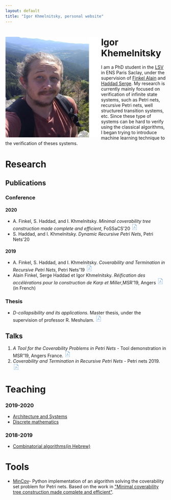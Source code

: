 ```yaml
---
layout: default
title: "Igor Khmelnitsky, personal website"
---
```


# <img src="pictures/myphoto3.jpg" style="float: left;" alt="drawing" width="300"/> Igor Khemelnitsky
I am a PhD student in the [LSV](https://www.lsv.fr) in ENS Paris Saclay, under the supervision of [Finkel Alain](http://www.lsv.fr/~finkel) and [Haddad Serge](http://www.lsv.fr/~haddad).
My research is currently mainly focused on verification of infinite state systems, such as Petri nets, recursive Petri nets, well structured transition systems, etc. Since these type of systems can be hard to verify using the classical algorithms, I began trying to introduce machine learning technique to the verification of theses systems.


<p id="Research"> </p>  

# Research
## Publications
### Conference
#### 2020
   +  A. Finkel, S. Haddad, and I. Khmelnitsky. *Minimal coverability tree construction made complete and efficient*, FoSSaCS'20
   <a href="https://hal.inria.fr/INRIA/hal-02479879"><img src="pictures/pdf.png" alt="drawing" width="20"/></a>
   +  S. Haddad, and I. Khmelnitsky. *Dynamic Recursive Petri Nets*, Petri Nets'20
   
#### 2019
   +  A. Finkel, S. Haddad, and I. Khmelnitsky. _Coverability and Termination in Recursive Petri Nets_, Petri Nets'19
   <a href="https://hal.inria.fr/hal-02081019"><img src="pictures/pdf.png" alt="drawing" width="20"/></a>   
   + Alain Finkel, Serge Haddad et Igor Khmelnitsky. *Réification des accélérations pour la construction de Karp et Miller*,MSR'19, Angers
   <a href="https://hal.archives-ouvertes.fr/hal-02431913"><img src="pictures/pdf.png" alt="drawing" width="20"/></a>(in French)

### Thesis
  + *D-collapsibility and its applications.* Master thesis, under the supervision of professor R. Meshulam. <a href="/papers/thesis.pdf"><img src="pictures/pdf.png" alt="drawing" width="20"/> </a>

## Talks

1. *A Tool for the Coverability Problems in Petri Nets* - Tool demonstration in MSR'19, Angers France. <a href="/presentations/msr19.pdf"><img src="pictures/pdf.png" alt="drawing" width="20"/> </a>
2. *Coverability and Termination in Recursive Petri Nets* - Petri nets 2019.  <a href="/presentations/petrinet19.pdf
"><img src="pictures/pdf.png" alt="drawing" width="20"/></a>

<p id="Teaching"> </p>

# Teaching

###  2019-2020
  * [Architecture and Systems](/tobeadded)
  * [Discrete mathematics](/teaching/DM19-20)

### 2018-2019
  * [Combinatorial algorithms(in Hebrew)](/tobeadded)


<p id="Tools"> </p>

# Tools
 + [MinCov](https://github.com/IgorKhm/MinCov)- Python implementation of an algorithm solving the coverability set problem for Petri nets. Based on the work in <a href="https://hal.inria.fr/INRIA/hal-02479879"> "Minimal coverability tree construction made complete and efficient"</a>.

<br/>
<br/>
<br/>

<!--
# Stuff
  [xsasd asd asd](Teaching)
  <a href="#opening">Take me to the opening paragraph.</a>
-->


<!-- ![](myphoto.jpg)  -->
